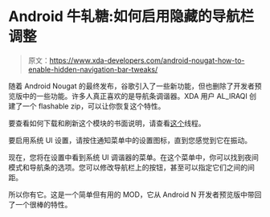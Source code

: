 # Android 牛轧糖:如何启用隐藏的导航栏调整

> 原文：<https://www.xda-developers.com/android-nougat-how-to-enable-hidden-navigation-bar-tweaks/>

随着 Android Nougat 的最终发布，谷歌引入了一些新功能，但也删除了开发者预览版中的一些功能。许多人真正喜欢的是导航条调谐器。XDA 用户 AL_IRAQI 创建了一个 flashable zip，可以让你恢复这个特性。

要查看如何下载和刷新这个模块的书面说明，请查看[这个](http://bit.ly/2bWkBjM)线程。

要启用系统 UI 设置，请按住通知菜单中的设置图标，直到您感觉到它在振动。

现在，您将在设置中看到系统 UI 调谐器的菜单。在这个菜单中，你可以找到夜间模式和导航条的选项。您可以修改导航栏上的按钮，甚至可以指定它们之间的间距。

所以你有它。这是一个简单但有用的 MOD，它从 Android N 开发者预览版中带回了一个很棒的特性。